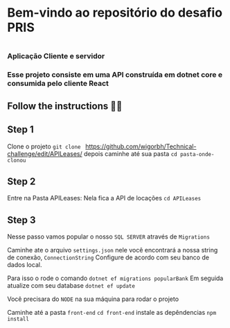 # <h1> Bem-vindo ao repositório do desafio PRIS </h1>

#  <h3> Aplicação Cliente e servidor </h3>

### Esse projeto consiste em uma API construída em dotnet core e consumida pelo cliente React

## Follow the instructions 💪🏽

## Step 1

Clone o projeto 
`git clone ` https://github.com/wigorbh/Technical-challenge/edit/APILeases/
depois caminhe até sua pasta `cd pasta-onde-clonou`

## Step 2
Entre na Pasta APILeases: Nela fica a API de locações
`cd APILeases`

## Step 3

Nesse passo vamos popular o nosso `SQL SERVER` através de `Migrations`

Caminhe ate o arquivo `settings.json` nele você encontrará a nossa string de conexão,
`ConnectionString` Configure de acordo com seu banco de dados local.

Para isso o rode o comando `dotnet ef migrations popularBank`
Em seguida atualize com seu database `dotnet ef update`

Você precisara do `NODE` na sua máquina para rodar o projeto

Caminhe até a pasta `front-end` `cd front-end`
instale as depêndencias `npm install`
